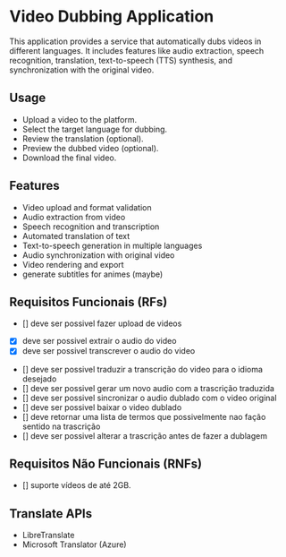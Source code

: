 # Video Dubbing Application

This application provides a service that automatically dubs videos in different languages. It includes features like audio extraction, speech recognition, translation, text-to-speech (TTS) synthesis, and synchronization with the original video.

## Usage

- Upload a video to the platform.
- Select the target language for dubbing.
- Review the translation (optional).
- Preview the dubbed video (optional).
- Download the final video.

## Features

- Video upload and format validation
- Audio extraction from video
- Speech recognition and transcription
- Automated translation of text
- Text-to-speech generation in multiple languages
- Audio synchronization with original video
- Video rendering and export
- generate subtitles for animes (maybe)

## Requisitos Funcionais (RFs)

- [] deve ser possivel fazer upload de videos
- [x] deve ser possivel extrair o audio do video
- [x] deve ser possivel transcrever o audio do video
- [] deve ser possivel traduzir a transcrição do video para o idioma desejado
- [] deve ser possivel gerar um novo audio com a trascrição traduzida
- [] deve ser possivel sincronizar o audio dublado com o video original
- [] deve ser possivel baixar o video dublado
- [] deve retornar uma lista de termos que possivelmente nao fação sentido na trascrição
- [] deve ser possivel alterar a trascrição antes de fazer a dublagem

## Requisitos Não Funcionais (RNFs)

- [] suporte vídeos de até 2GB.

## Translate APIs

- LibreTranslate
- Microsoft Translator (Azure)
